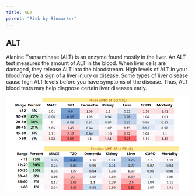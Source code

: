 ```yaml
---
title: ALT
parent: "Risk by Biomarker"
---
```



## ALT


Alanine Transaminase (ALT) is an enzyme found mostly in the liver. An ALT test measures the amount of ALT in the blood. When liver cells are damaged, they release ALT into the bloodstream. High levels of ALT in your blood may be a sign of a liver injury or disease. Some types of liver disease cause high ALT levels before you have symptoms of the disease. Thus, ALT blood tests may help diagnose certain liver diseases early.


![ALTrr](/assets/images/rr_alt.png)




